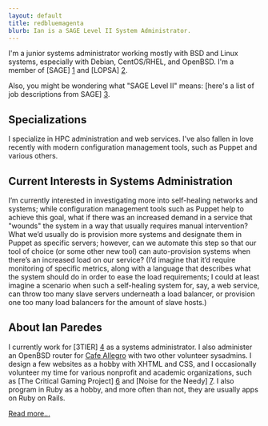 ```yaml
---
layout: default
title: redbluemagenta
blurb: Ian is a SAGE Level II System Administrator.
---
```


I'm a junior systems administrator working mostly with BSD and Linux systems,
especially with Debian, CentOS/RHEL, and OpenBSD.  I'm a member of [SAGE] [1]
and [LOPSA] [2].

Also, you might be wondering what "SAGE Level II" means: [here's a list of
job descriptions from SAGE] [3].

Specializations
---------------

I specialize in HPC administration and web services.  I've also fallen in love
recently with modern configuration management tools, such as Puppet and
various others. 

Current Interests in Systems Administration
-------------------------------------------

I’m currently interested in investigating more into self-healing networks and
systems; while configuration management tools such as Puppet help to achieve
this goal, what if there was an increased demand in a service that "wounds"
the system in a way that usually requires manual intervention? What we’d
usually do is provision more systems and designate them in Puppet as specific
servers; however, can we automate this step so that our tool of choice (or
some other new tool) can auto-provision systems when there’s an increased load
on our service? (I’d imagine that it’d require monitoring of specific metrics,
along with a language that describes what the system should do in order to
ease the load requirements; I could at least imagine a scenario when such a
self-healing system for, say, a web service, can throw too many slave servers
underneath a load balancer, or provision one too many load balancers for the
amount of slave hosts.)

About Ian Paredes
-----------------

I currently work for [3TIER] [4] as a systems administrator. I also administer
an OpenBSD router for [Cafe Allegro][5] with two other volunteer sysadmins. I
design a few websites as a hobby with XHTML and CSS, and I occasionally
volunteer my time for various nonprofit and academic organizations, such as
[The Critical Gaming Project] [6] and [Noise for the Needy] [7]. I also
program in Ruby as a hobby, and more often than not, they are usually apps
on Ruby on Rails.

[Read more...][8]

[1]: http://sage.org
[2]: http://lopsa.org
[3]: http://www.sage.org/field/jobs-descriptions.html
[4]: http://3tier.com
[5]: http://seattleallegro.com
[6]: http://depts.washington.edu/critgame
[7]: http://noisefortheneedy.org
[8]: /about.html
